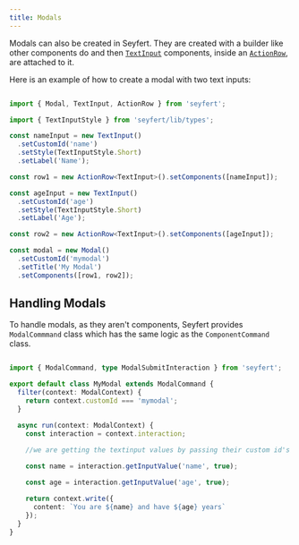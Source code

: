 ```yaml
---
title: Modals
---
```


Modals can also be created in Seyfert. They are created with a builder like other components do and then [`TextInput`](/api/classes/textinput) components, inside an [`ActionRow`](/api/classes/actionrow), are attached to it.

Here is an example of how to create a modal with two text inputs:

```ts showLineNumbers copy

import { Modal, TextInput, ActionRow } from 'seyfert';

import { TextInputStyle } from 'seyfert/lib/types';

const nameInput = new TextInput()
  .setCustomId('name')
  .setStyle(TextInputStyle.Short)
  .setLabel('Name');

const row1 = new ActionRow<TextInput>().setComponents([nameInput]);

const ageInput = new TextInput()
  .setCustomId('age')
  .setStyle(TextInputStyle.Short)
  .setLabel('Age');

const row2 = new ActionRow<TextInput>().setComponents([ageInput]);

const modal = new Modal()
  .setCustomId('mymodal')
  .setTitle('My Modal')
  .setComponents([row1, row2]);


```

## Handling Modals

To handle modals, as they aren't components, Seyfert provides `ModalCommmand` class which has the same logic as the `ComponentCommand` class.

```ts showLineNumbers copy

import { ModalCommand, type ModalSubmitInteraction } from 'seyfert';

export default class MyModal extends ModalCommand {
  filter(context: ModalContext) {
    return context.customId === 'mymodal';
  }

  async run(context: ModalContext) {
    const interaction = context.interaction;
    
    //we are getting the textinput values by passing their custom id's in the getInputValue method.

    const name = interaction.getInputValue('name', true);

    const age = interaction.getInputValue('age', true);

    return context.write({
      content: `You are ${name} and have ${age} years`
    });
  }
}

```